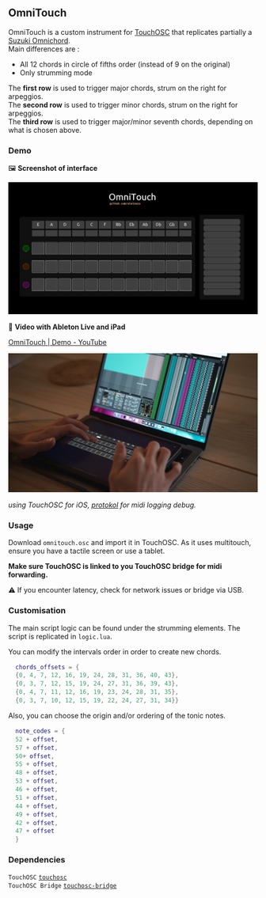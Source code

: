 ## OmniTouch

OmniTouch is a custom instrument for [TouchOSC](https://hexler.net/touchosc) that replicates partially a [Suzuki Omnichord](https://en.wikipedia.org/wiki/Omnichord).  
Main differences are :

- All 12 chords in circle of fifths order (instead of 9 on the original)
- Only strumming mode

The **first row** is used to trigger major chords, strum on the right for arpeggios.  
The **second row** is used to trigger minor chords, strum on the right for arpeggios.  
The **third row** is used to trigger major/minor seventh chords, depending on what is chosen above.

### Demo

🖼 **Screenshot of interface**

![capture.png](./demo/capture.png)

🎥 **Video with Ableton Live and iPad**

[OmniTouch | Demo - YouTube](https://youtu.be/4TTwVh1yVVE)

![thumb.png](./demo/thumb.png)

*using TouchOSC for iOS, [protokol](https://hexler.net/protokol) for midi logging debug.*

### Usage

Download `omnitouch.osc` and import it in TouchOSC. As it uses multitouch, ensure you have a tactile screen or use a tablet.

**Make sure TouchOSC is linked to you TouchOSC bridge for midi forwarding.**

⚠️ If you encounter latency, check for network issues or bridge via USB.

### Customisation

The main script logic can be found under the strumming elements. The script is replicated in `logic.lua`.

You can modify the intervals order in order to create new chords.

```lua
  chords_offsets = {
  {0, 4, 7, 12, 16, 19, 24, 28, 31, 36, 40, 43}, 
  {0, 3, 7, 12, 15, 19, 24, 27, 31, 36, 39, 43}, 
  {0, 4, 7, 11, 12, 16, 19, 23, 24, 28, 31, 35}, 
  {0, 3, 7, 10, 12, 15, 19, 22, 24, 27, 31, 34}}
```

Also, you can choose the origin and/or ordering of the tonic notes.

```lua
  note_codes = {
  52 + offset, 
  57 + offset,
  50+ offset,
  55 + offset,
  48 + offset,
  53 + offset,
  46 + offset,
  51 + offset,
  44 + offset,
  49 + offset,
  42 + offset,
  47 + offset
  }
```

### Dependencies

`TouchOSC` [`touchosc`](https://hexler.net/touchosc)   
`TouchOSC Bridge` [`touchosc-bridge`](https://hexler.net/touchosc/bridge-releases) 
